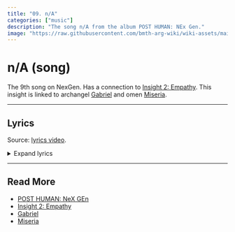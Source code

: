 ```yaml
---
title: "09. n/A"
categories: ["music"]
description: "The song n/A from the album POST HUMAN: NEx Gen."
image: "https://raw.githubusercontent.com/bmth-arg-wiki/wiki-assets/main/music/ph2/album_cover_300.png"
---
```

# n/A (song)

The 9th song on NexGen. Has a connection to [Insight 2: Empathy](../lore/insight2-empathy). 
This insight is linked to archangel [Gabriel](../characters/gabriel) and omen 
[Miseria](../characters/miseria).

***

## Lyrics

Source: [lyrics video](https://www.youtube.com/watch?v=CGHlZglJKuE).

<details class="lyrics">
<summary>Expand lyrics</summary>

> hi
> my name’s oli
> and i’m an addict
> i’m here cos i’m not quite all there
> cos what used to be my idea of a laugh is
> now just me checking my pulse
> in my underwear
>
> thinking i should drop dead
> eat shit
> go to hell
> i could jump
> head first out the window
> dark thoughts
> keep on filling up in my mind, oh oh
> kinda wanna get fucked
> make love to a chainsaw
> wrap my
> droptop round a lamp post
> not sure
> i’ll be coming back down this time
>
> hello oli you fucking knobhead
> (yeah)
> did you think you had us fooled?
> and baby i know that i
> told you i was out of the woods
> but i still left a key under the mat for the wolves
>
> so maybe i should drop dead
> eat shit
> go to hell
> i could jump
> head first out the window
> dark thoughts
> keep on filling up in my mind
> kinda wanna get fucked
> make love to a chainsaw
> wrap my
> droptop round a lamp post
> not sure
> i’ll be coming back down this time
>
> fuck it
> got out on good behaviour
> i’m sorry kid but i can’t be your
> saviour
> i don’t know what you expected 
>
> so maybe i should drop dead
> eat shit
> go to hell
> i could jump
> head first out the window
> dark thoughts
> keep on filling up in my mind
> kinda wanna get fucked
> make love to a chainsaw
> wrap my
> droptop round a lamp post
> not sure
> i’ll be coming back down this time
>
> cos i’m fucking losing it
> get a grip
> ignored all the signs
> the voices in my head
> keep telling me i’m fine
>
> out of luck
> what the fuck?
> what am i gonna do?
> where did it go wrong?

</details>

***

## Read More

- [POST HUMAN: NeX GEn](ph-nex-gen)
- [Insight 2: Empathy](../lore/insight2-empathy)
- [Gabriel](../characters/gabriel)
- [Miseria](../characters/miseria)